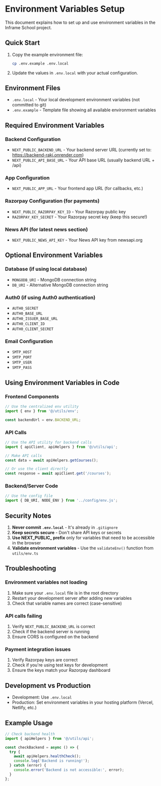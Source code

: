 # Environment Variables Setup

This document explains how to set up and use environment variables in the Inframe School project.

## Quick Start

1. Copy the example environment file:
   ```bash
   cp .env.example .env.local
   ```

2. Update the values in `.env.local` with your actual configuration.

## Environment Files

- `.env.local` - Your local development environment variables (not committed to git)
- `.env.example` - Template file showing all available environment variables

## Required Environment Variables

### Backend Configuration
- `NEXT_PUBLIC_BACKEND_URL` - Your backend server URL (currently set to: https://backend-rakj.onrender.com)
- `NEXT_PUBLIC_API_BASE_URL` - Your API base URL (usually backend URL + /api)

### App Configuration
- `NEXT_PUBLIC_APP_URL` - Your frontend app URL (for callbacks, etc.)

### Razorpay Configuration (for payments)
- `NEXT_PUBLIC_RAZORPAY_KEY_ID` - Your Razorpay public key
- `RAZORPAY_KEY_SECRET` - Your Razorpay secret key (keep this secure!)

### News API (for latest news section)
- `NEXT_PUBLIC_NEWS_API_KEY` - Your News API key from newsapi.org

## Optional Environment Variables

### Database (if using local database)
- `MONGODB_URI` - MongoDB connection string
- `DB_URI` - Alternative MongoDB connection string

### Auth0 (if using Auth0 authentication)
- `AUTH0_SECRET`
- `AUTH0_BASE_URL`
- `AUTH0_ISSUER_BASE_URL`
- `AUTH0_CLIENT_ID`
- `AUTH0_CLIENT_SECRET`

### Email Configuration
- `SMTP_HOST`
- `SMTP_PORT`
- `SMTP_USER`
- `SMTP_PASS`

## Using Environment Variables in Code

### Frontend Components
```typescript
// Use the centralized env utility
import { env } from '@/utils/env';

const backendUrl = env.BACKEND_URL;
```

### API Calls
```typescript
// Use the API utility for backend calls
import { apiClient, apiHelpers } from '@/utils/api';

// Make API calls
const data = await apiHelpers.getCourses();

// Or use the client directly
const response = await apiClient.get('/courses');
```

### Backend/Server Code
```javascript
// Use the config file
import { DB_URI, NODE_ENV } from '../config/env.js';
```

## Security Notes

1. **Never commit `.env.local`** - It's already in `.gitignore`
2. **Keep secrets secure** - Don't share API keys or secrets
3. **Use NEXT_PUBLIC_ prefix** only for variables that need to be accessible in the browser
4. **Validate environment variables** - Use the `validateEnv()` function from `utils/env.ts`

## Troubleshooting

### Environment variables not loading
1. Make sure your `.env.local` file is in the root directory
2. Restart your development server after adding new variables
3. Check that variable names are correct (case-sensitive)

### API calls failing
1. Verify `NEXT_PUBLIC_BACKEND_URL` is correct
2. Check if the backend server is running
3. Ensure CORS is configured on the backend

### Payment integration issues
1. Verify Razorpay keys are correct
2. Check if you're using test keys for development
3. Ensure the keys match your Razorpay dashboard

## Development vs Production

- Development: Use `.env.local`
- Production: Set environment variables in your hosting platform (Vercel, Netlify, etc.)

## Example Usage

```typescript
// Check backend health
import { apiHelpers } from '@/utils/api';

const checkBackend = async () => {
  try {
    await apiHelpers.healthCheck();
    console.log('Backend is running!');
  } catch (error) {
    console.error('Backend is not accessible:', error);
  }
};
```

